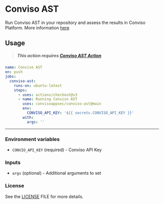 # Conviso AST
Run Conviso AST in your repository and assess the results in Conviso Platform.
More information [here](https://docs.convisoappsec.com/cli/ast)

## Usage

> ##### This action requires [Conviso AST Action](https://github.com/marketplace/actions/conviso-ast)

```yaml
name: Conviso AST
on: push
jobs:
  conviso-ast:
    runs-on: ubuntu-latest
    steps:
      - uses: actions/checkout@v3
      - name: Running Conviso AST
        uses: convisoappsec/conviso-ast@main
        env:
          CONVISO_API_KEY: '${{ secrets.CONVISO_API_KEY }}'
        with:
          args: ''
```

----

### Environment variables
- `CONVIO_API_KEY` (required) - Conviso API Key 

### Inputs
- `args` (optional) - Additional arguments to set

### License
See the [LICENSE](LICENSE) FILE for more details.
